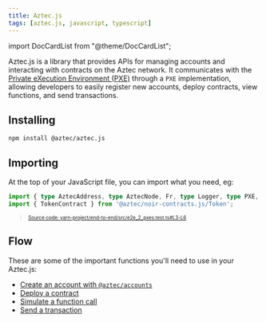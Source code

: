 ```yaml
---
title: Aztec.js
tags: [aztec.js, javascript, typescript]
---
```


import DocCardList from "@theme/DocCardList";

Aztec.js is a library that provides APIs for managing accounts and interacting with contracts on the Aztec network. It communicates with the [Private eXecution Environment (PXE)](../../../aztec/concepts/pxe/index.md) through a `PXE` implementation, allowing developers to easily register new accounts, deploy contracts, view functions, and send transactions.

## Installing

```
npm install @aztec/aztec.js
```

## Importing

At the top of your JavaScript file, you can import what you need, eg:

```typescript title="import_aztecjs" showLineNumbers 
import { type AztecAddress, type AztecNode, Fr, type Logger, type PXE, type Wallet, sleep } from '@aztec/aztec.js';
import { TokenContract } from '@aztec/noir-contracts.js/Token';
```
> <sup><sub><a href="https://github.com/AztecProtocol/aztec-packages/blob/v0.87.4/yarn-project/end-to-end/src/e2e_2_pxes.test.ts#L3-L6" target="_blank" rel="noopener noreferrer">Source code: yarn-project/end-to-end/src/e2e_2_pxes.test.ts#L3-L6</a></sub></sup>


## Flow

These are some of the important functions you'll need to use in your Aztec.js:

- [Create an account with `@aztec/accounts`](./create_account.md)
- [Deploy a contract](./deploy_contract.md)
- [Simulate a function call](./call_view_function.md)
- [Send a transaction](./send_transaction.md)

